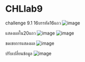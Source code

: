 # CHLlab9

challenge 9.1
16บรรทัด16แถว
![image](https://user-images.githubusercontent.com/113875544/193722722-28f98d1d-6438-44f2-8755-c54101bab37f.png)

แสดงผลใน20แถว
![image](https://user-images.githubusercontent.com/113875544/193723518-e98ae4cc-a33f-49df-b44e-759cf0aaa6f2.png)
![image](https://user-images.githubusercontent.com/113875544/193723539-deacee46-f339-4d77-a69f-56604f2962ff.png)

ชดเชยการแสดงผล
![image](https://user-images.githubusercontent.com/113875544/193723165-0c343dc8-284a-4029-88a5-910ed3bae475.png)

ปรับเปลี่ยนข้อมูล
![image](https://user-images.githubusercontent.com/113875544/193724145-b3821705-52cc-4d4f-b866-2b78b24b8992.png)



